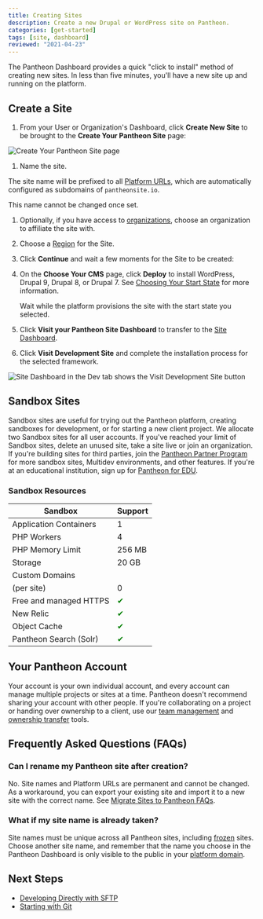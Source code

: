 ```yaml
---
title: Creating Sites
description: Create a new Drupal or WordPress site on Pantheon.
categories: [get-started]
tags: [site, dashboard]
reviewed: "2021-04-23"
---
```


The Pantheon Dashboard provides a quick "click to install" method of creating new sites. In less than five minutes, you'll have a new site up and running on the platform.

## Create a Site

1. From your User or Organization's Dashboard, click **Create New Site** to be brought to the **Create Your Pantheon Site** page:

  ![Create Your Pantheon Site page](../images/dashboard/create-pantheon-site.png)

1. Name the site.

  <Alert title="Note" type="info">

  The site name will be prefixed to all [Platform URLs](/domains/#platform-domains), which are automatically configured as subdomains of `pantheonsite.io`.

  This name cannot be changed once set.

  </Alert>

1. Optionally, if you have access to [organizations](/organization-dashboard/#new-sites), choose an organization to affiliate the site with.
1. Choose a [Region](/regions) for the Site.
1. Click **Continue** and wait a few moments for the Site to be created:

1. On the **Choose Your CMS** page, click **Deploy** to install WordPress, Drupal 9, Drupal 8, or Drupal 7. See [Choosing Your Start State](/start-state) for more information.

   Wait while the platform provisions the site with the start state you selected.

1. Click **Visit your Pantheon Site Dashboard** to transfer to the [Site Dashboard](/guides/quickstart/site-dashboard/).
1. Click **Visit Development Site** and complete the installation process for the selected framework.

  ![Site Dashboard in the Dev tab shows the Visit Development Site button](../images/dashboard/site-dashboard-dev.png)

## Sandbox Sites

Sandbox sites are useful for trying out the Pantheon platform, creating sandboxes for development, or for starting a new client project. We allocate two Sandbox sites for all user accounts. If you've reached your limit of Sandbox sites, delete an unused site, take a site live or join an organization. If you're building sites for third parties, join the [Pantheon Partner Program](https://pantheon.io/plans/partner-program?docs) for more sandbox sites, Multidev environments, and other features. If you're at an educational institution, sign up for [Pantheon for EDU](https://pantheon.io/edu?docs).

### Sandbox Resources

| Sandbox         | Support  |
| ------------- | -------------------------------------- |
| Application Containers | 1 |
| PHP Workers            | 4 |
| PHP Memory Limit       | 256 MB|
| Storage                | 20 GB|
| Custom Domains 
  (per site) <Popover content="For details, see <a href='https://pantheon.io/docs/domains#custom-domains/'> Domains and Redirects.</a>."  />            | 0 |
| Free and managed HTTPS <Popover content="For details, see <a href='https://pantheon.io/docs/https/'>HTTPS on Pantheon's Global CDN.</a>."  /> | <span style="color:green">✔</span> |
| New Relic <Popover content="For details, see <a href='https://pantheon.io/docs/new-relic'>New Relic APM Pro</a>."  />  | <span style="color:green">✔</span>   |
| Object Cache <Popover content="For details, see <a href='https://pantheon.io/docs/object-cache'>Object Cache (formerly Redis) for Drupal or WordPress</a>."  />         |<span style="color:green">✔</span>  |
| Pantheon Search (Solr) <Popover content="For details, see <a href='https://pantheon.io/docs/solr'>Pantheon Search (formerly Solr)</a>." /> |<span style="color:green">✔</span>  |

## Your Pantheon Account

Your account is your own individual account, and every account can manage multiple projects or sites at a time. Pantheon doesn't recommend sharing your account with other people. If you're collaborating on a project or handing over ownership to a client, use our [team management](/team-management) and [ownership transfer](/site-owner-faq/#billing-tasks) tools.

## Frequently Asked Questions (FAQs)

### Can I rename my Pantheon site after creation?

No. Site names and Platform URLs are permanent and cannot be changed. As a workaround, you can export your existing site and import it to a new site with the correct name. See [Migrate Sites to Pantheon FAQs](/migrate/#how-do-i-clone-an-existing-pantheon-site).

### What if my site name is already taken?

Site names must be unique across all Pantheon sites, including [frozen](/platform-considerations/#inactive-site-freezing) sites. Choose another site name, and remember that the name you choose in the Pantheon Dashboard is only visible to the public in your [platform domain](/domains/#platform-domains).

## Next Steps

 - [Developing Directly with SFTP](/sftp)
 - [Starting with Git](/git)
